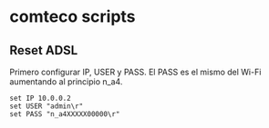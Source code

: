 # comteco scripts
## Reset ADSL

Primero configurar IP, USER y PASS. El PASS es el mismo del Wi-Fi aumentando al principio n_a4.

```
set IP 10.0.0.2
set USER "admin\r" 
set PASS "n_a4XXXXX00000\r"
```
